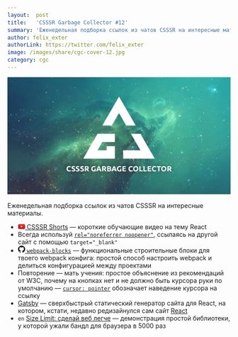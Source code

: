 ```yaml
---
layout:  post
title:   'CSSSR Garbage Collector #12'
summary: 'Еженедельная подборка ссылок из чатов CSSSR на интересные материалы'
author: felix_exter
authorLink: https://twitter.com/felix_exter
image: /images/share/cgc-cover-12.jpg
category: cgc
---
```


[github]: /images/icons/github.png
[medium]: /images/icons/medium.png
[yt]: /images/icons/youtube.png

![CSSSR Garbage Collector](/images/share/cgc-cover-12.jpg)

Еженедельная подборка ссылок из чатов CSSSR на интересные материалы.

- [![yt] CSSSR Shorts](https://www.youtube.com/watch?v=5S_LviOmr1A&list=PLLtDv0NfxtZw9PE0oAnm-Fy4ere2v3h36) — короткие обучающие видео на тему React
- Всегда используй [`rel="noreferrer noopener"`](https://mathiasbynens.github.io/rel-noopener/), ссылаясь на другой сайт с помощью `target="_blank"`
- [![github] `webpack-blocks`](https://github.com/andywer/webpack-blocks) — функциональные строительные блоки для твоего webpack конфига: простой способ настроить webpack и делиться конфигурацией между проектами
- Повторение — мать учения: простое объяснение из рекомендаций от W3C, почему на кнопках нет и не должно быть курсора руки по умолчанию — [`cursor: pointer`](https://www.w3.org/TR/css-ui-3/#valdef-cursor-pointer) обозначает наведение курсора на ссылку
- [Gatsby](https://www.gatsbyjs.org/) — сверхбыстрый статический генератор сайта для React, на котором, кстати, недавно редизайнулся сам сайт [React](https://reactjs.org/)
- `en` [Size Limit: сделай веб легче](https://evilmartians.com/chronicles/size-limit-make-the-web-lighter) — демонстрация простой библиотеки, у которой ужали бандл для браузера в 5000 раз
